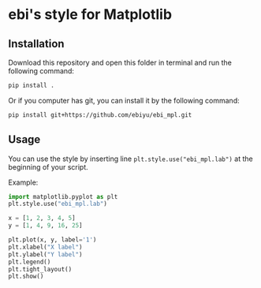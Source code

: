 # ebi's style for Matplotlib

## Installation

Download this repository and open this folder in terminal and run the following command:

```bash
pip install .
```

Or if you computer has git, you can install it by the following command:

```bash
pip install git+https://github.com/ebiyu/ebi_mpl.git
```

## Usage

You can use the style by inserting line `plt.style.use("ebi_mpl.lab")` at the beginning of your script.

Example:

```python
import matplotlib.pyplot as plt
plt.style.use("ebi_mpl.lab")

x = [1, 2, 3, 4, 5]
y = [1, 4, 9, 16, 25]

plt.plot(x, y, label='1')
plt.xlabel("X label")
plt.ylabel("Y label")
plt.legend()
plt.tight_layout()
plt.show()
```
